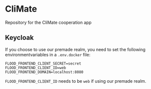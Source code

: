 # CliMate

Repository for the CliMate cooperation app

## Keycloak

If you choose to use our premade realm, you need to set the following environmentvariables in a `.env.docker` file:

```
FLOOD_FRONTEND_CLIENT_SECRET=secret
FLOOD_FRONTEND_CLIENT_ID=web
FLOOD_FRONTEND_DOMAIN=localhost:8080
```

`FLOOD_FRONTEND_CLIENT_ID` needs to be `web` if using our premade realm.
